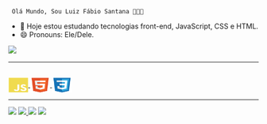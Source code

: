      Olá Mundo, Sou Luiz Fábio Santana 👋🧑‍💻

- 🌱 Hoje estou estudando tecnologias front-end, JavaScript, CSS e HTML.
- 😄 Pronouns: Ele/Dele.
<div align="left">
  <a href="https://github.com/SantFabio">
  <img height="180em" src="https://github-readme-stats.vercel.app/api?username=SantFabio&show_icons=true&theme=dark&include_all_commits=true&count_private=true"/>
</div>
<hr/>
<div style="display: inline_block"><br>
  <img align="center" alt="Fabio-Js" height="30" width="40" src="https://raw.githubusercontent.com/devicons/devicon/master/icons/javascript/javascript-plain.svg">
  <img align="center" alt="Fabio-HTML" height="30" width="40" src="https://raw.githubusercontent.com/devicons/devicon/master/icons/html5/html5-original.svg">
  <img align="center" alt="Fabio-CSS" height="30" width="40" src="https://raw.githubusercontent.com/devicons/devicon/master/icons/css3/css3-original.svg">
 </div>
  <hr/>
 <div>
  <a href="https://www.instagram.com/lf_vagabond/" target="_blank"><img src="https://img.shields.io/badge/-Instagram-%23E4405F?style=for-the-badge&logo=instagram&logoColor=white"></a>
 	<a href="https://wa.me/5591980426870" target="_blank"><img src="https://img.shields.io/badge/WhatsApp-25D366?style=for-the-badge&logo=whatsapp&logoColor=white"</a>
  <a href="https://www.linkedin.com/in/luiz-f%C3%A1bio-santana-94ba20181/" target="_blank"><img src="https://img.shields.io/badge/LinkedIn-0077B5?style=for-the-badge&logo=linkedin&logoColor=white"></a>
 <a href="mailto:f4biosantana@gmail.com" target="_blank"><img src="https://img.shields.io/badge/Gmail-D14836?style=for-the-badge&logo=gmail&logoColor=white"></a>
</div>
